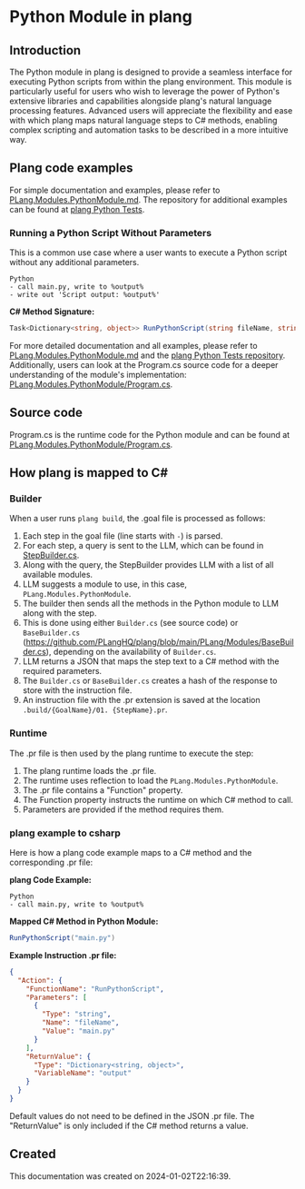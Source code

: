 # Python Module in plang

## Introduction

The Python module in plang is designed to provide a seamless interface for executing Python scripts from within the plang environment. This module is particularly useful for users who wish to leverage the power of Python's extensive libraries and capabilities alongside plang's natural language processing features. Advanced users will appreciate the flexibility and ease with which plang maps natural language steps to C# methods, enabling complex scripting and automation tasks to be described in a more intuitive way.

## Plang code examples

For simple documentation and examples, please refer to [PLang.Modules.PythonModule.md](./PLang.Modules.PythonModule.md). The repository for additional examples can be found at [plang Python Tests](https://github.com/PLangHQ/plang/tree/main/Tests/Python).

### Running a Python Script Without Parameters

This is a common use case where a user wants to execute a Python script without any additional parameters.

```plang
Python
- call main.py, write to %output%
- write out 'Script output: %output%'
```

**C# Method Signature:**
```csharp
Task<Dictionary<string, object>> RunPythonScript(string fileName, string[] parameterValues = null, string[] parameterNames = null, string[] variablesToExtractFromPythonScript = null, bool useNamedArguments = false, bool useTerminal = false, string pythonPath = null, string stdOutVariableName = null, string stdErrorVariableName = null)
```

For more detailed documentation and all examples, please refer to [PLang.Modules.PythonModule.md](./PLang.Modules.PythonModule.md) and the [plang Python Tests repository](https://github.com/PLangHQ/plang/tree/main/Tests/Python). Additionally, users can look at the Program.cs source code for a deeper understanding of the module's implementation: [PLang.Modules.PythonModule/Program.cs](https://github.com/PLangHQ/plang/tree/main/PLang/Modules/PythonModule/Program.cs).

## Source code

Program.cs is the runtime code for the Python module and can be found at [PLang.Modules.PythonModule/Program.cs](https://github.com/PLangHQ/plang/tree/main/PLang/Modules/PythonModule/Program.cs).

## How plang is mapped to C#

### Builder

When a user runs `plang build`, the .goal file is processed as follows:

1. Each step in the goal file (line starts with `-`) is parsed.
2. For each step, a query is sent to the LLM, which can be found in [StepBuilder.cs](https://github.com/PLangHQ/plang/blob/main/PLang/Building/StepBuilder.cs).
3. Along with the query, the StepBuilder provides LLM with a list of all available modules.
4. LLM suggests a module to use, in this case, `PLang.Modules.PythonModule`.
5. The builder then sends all the methods in the Python module to LLM along with the step.
6. This is done using either `Builder.cs` (see source code) or `BaseBuilder.cs` (https://github.com/PLangHQ/plang/blob/main/PLang/Modules/BaseBuilder.cs), depending on the availability of `Builder.cs`.
7. LLM returns a JSON that maps the step text to a C# method with the required parameters.
8. The `Builder.cs` or `BaseBuilder.cs` creates a hash of the response to store with the instruction file.
9. An instruction file with the .pr extension is saved at the location `.build/{GoalName}/01. {StepName}.pr`.

### Runtime

The .pr file is then used by the plang runtime to execute the step:

1. The plang runtime loads the .pr file.
2. The runtime uses reflection to load the `PLang.Modules.PythonModule`.
3. The .pr file contains a "Function" property.
4. The Function property instructs the runtime on which C# method to call.
5. Parameters are provided if the method requires them.

### plang example to csharp

Here is how a plang code example maps to a C# method and the corresponding .pr file:

**plang Code Example:**
```plang
Python
- call main.py, write to %output%
```

**Mapped C# Method in Python Module:**
```csharp
RunPythonScript("main.py")
```

**Example Instruction .pr file:**
```json
{
  "Action": {
    "FunctionName": "RunPythonScript",
    "Parameters": [
      {
        "Type": "string",
        "Name": "fileName",
        "Value": "main.py"
      }
    ],
    "ReturnValue": {
      "Type": "Dictionary<string, object>",
      "VariableName": "output"
    }
  }
}
```

Default values do not need to be defined in the JSON .pr file. The "ReturnValue" is only included if the C# method returns a value.

## Created

This documentation was created on 2024-01-02T22:16:39.